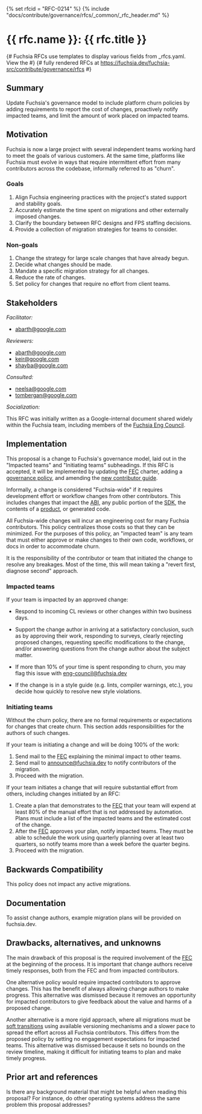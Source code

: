 <!-- Generated with `fx rfc` -->
<!-- mdformat off(templates not supported) -->
{% set rfcid = "RFC-0214" %}
{% include "docs/contribute/governance/rfcs/_common/_rfc_header.md" %}
# {{ rfc.name }}: {{ rfc.title }}
{# Fuchsia RFCs use templates to display various fields from _rfcs.yaml. View the #}
{# fully rendered RFCs at https://fuchsia.dev/fuchsia-src/contribute/governance/rfcs #}
<!-- SET the `rfcid` VAR ABOVE. DO NOT EDIT ANYTHING ELSE ABOVE THIS LINE. -->

<!-- mdformat on -->

<!-- This should begin with an H2 element (for example, ## Summary).-->

## Summary

Update Fuchsia's governance model to include platform churn policies by adding
requirements to report the cost of changes, proactively notify impacted teams,
and limit the amount of work placed on impacted teams.

## Motivation

Fuchsia is now a large project with several independent teams working hard to
meet the goals of various customers. At the same time, platforms like Fuchsia
must evolve in ways that require intermittent effort from many contributors
across the codebase, informally referred to as "churn".

### Goals

 1. Align Fuchsia engineering practices with the project's stated support and
    stability goals.
 2. Accurately estimate the time spent on migrations and other externally
    imposed changes.
 3. Clarify the boundary between RFC designs and FPS staffing decisions.
 4. Provide a collection of migration strategies for teams to consider.

### Non-goals

 1. Change the strategy for large scale changes that have already begun.
 2. Decide what changes should be made.
 3. Mandate a specific migration strategy for all changes.
 4. Reduce the rate of changes.
 5. Set policy for changes that require no effort from client teams.

## Stakeholders

_Facilitator:_

- abarth@google.com

_Reviewers:_

- abarth@google.com
- keir@google.com
- shayba@google.com

_Consulted:_

- neelsa@google.com
- tombergan@google.com

_Socialization:_

This RFC was initially written as a Google-internal document shared widely
within the Fuchsia team, including members of the [Fuchsia Eng Council][fec].

## Implementation

This proposal is a change to Fuchsia's governance model, laid out in the
"Impacted teams" and "Initiating teams" subheadings. If this RFC is accepted, it
will be implemented by updating the [FEC][fec] charter, adding a [governance
policy][governance-policies], and amending the [new contributor
guide][contributor-guide].

Informally, a change is considered "Fuchsia-wide" if it requires development
effort or workflow changes from other contributors. This includes changes that
impact the [ABI][fuchsia-abi], any public portion of the [SDK][fuchsia-sdk], the
contents of a [product][build-products], or generated code.

All Fuchsia-wide changes will incur an engineering cost for many Fuchsia
contributors. This policy centralizes those costs so that they can be minimized.
For the purposes of this policy, an "impacted team" is any team that must either
approve or make changes to their own code, workflows, or docs in order to
accommodate churn.

It is the responsibility of the contributor or team that initiated the change to
resolve any breakages. Most of the time, this will mean taking a "revert first,
diagnose second" approach.

### Impacted teams

If your team is impacted by an approved change:

 * Respond to incoming CL reviews or other changes within two business days.

 * Support the change author in arriving at a satisfactory conclusion, such as
   by approving their work, responding to surveys, clearly rejecting proposed
   changes, requesting specific modifications to the change, and/or answering
   questions from the change author about the subject matter.

 * If more than 10% of your time is spent responding to churn, you may flag this
   issue with eng-council@fuchsia.dev

 * If the change is in a style guide (e.g. lints, compiler warnings, etc.), you
   decide how quickly to resolve new style violations.

### Initiating teams

Without the churn policy, there are no formal requirements or expectations for
changes that create churn. This section adds responsibilities for the authors of
such changes.

If your team is initiating a change and will be doing 100% of the work:

 1. Send mail to the [FEC][fec] explaining the minimal impact to other teams.
 2. Send mail to announce@fuchsia.dev to notify contributors of the migration.
 2. Proceed with the migration.

If your team initiates a change that will require substantial effort from
others, including changes initiated by an RFC:

 1. Create a plan that demonstrates to the [FEC][fec] that your team will expend
    at least 80% of the manual effort that is not addressed by automation. Plans
    must include a list of the impacted teams and the estimated cost of the
    change.
 2. After the [FEC][fec] approves your plan, notify impacted teams. They must be
    able to schedule the work using quarterly planning over at least two
    quarters, so notify teams more than a week before the quarter begins.
 3. Proceed with the migration.

## Backwards Compatibility

This policy does not impact any active migrations.

## Documentation

To assist change authors, example migration plans will be provided on
fuchsia.dev.

## Drawbacks, alternatives, and unknowns

The main drawback of this proposal is the required involvement of the [FEC][fec]
at the beginning of the process. It is important that change authors receive
timely responses, both from the FEC and from impacted contributors.

One alternative policy would require impacted contributors to approve changes.
This has the benefit of always allowing change authors to make progress. This
alternative was dismissed because it removes an opportunity for impacted
contributors to give feedback about the value and harms of a proposed change.

Another alternative is a more rigid approach, where all migrations must be [soft
transitions][soft-transitions] using available versioning mechanisms and a
slower pace to spread the effort across all Fuchsia contributors. This differs
from the proposed policy by setting no engagement expectations for impacted
teams. This alternative was dismissed because it sets no bounds on the review
timeline, making it difficult for initiating teams to plan and make timely
progress.

## Prior art and references

Is there any background material that might be helpful when reading this
proposal? For instance, do other operating systems address the same problem this
proposal addresses?

[build-products]: /docs/development/build/build_system/boards_and_products.md#products
[contributor-guide]: /CONTRIBUTING.md
[fec]: /docs/contribute/governance/eng_council.md
[fuchsia-abi]: /docs/concepts/packages/system.md
[fuchsia-sdk]: /docs/development/sdk/index.md
[governance-policies]: /docs/contribute/governance/governance.md
[soft-transitions]: /docs/development/source_code/working_across_petals.md#soft-transitions
